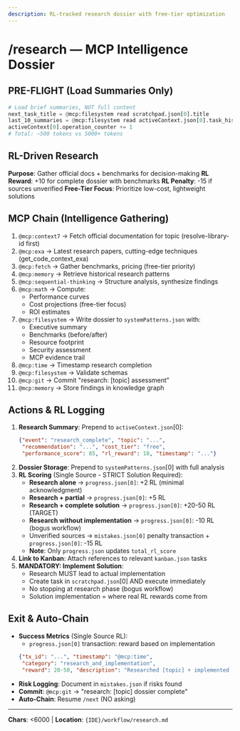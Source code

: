 ```yaml
---
description: RL-tracked research dossier with free-tier optimization
---
```


# /research — MCP Intelligence Dossier

## PRE-FLIGHT (Load Summaries Only)
```python
# Load brief summaries, NOT full content
next_task_title = @mcp:filesystem read scratchpad.json[0].title
last_10_summaries = @mcp:filesystem read activeContext.json[0].task_history[-10:]
activeContext[0].operation_counter += 1
# Total: ~500 tokens vs 5000+ tokens
```

## RL-Driven Research

**Purpose**: Gather official docs + benchmarks for decision-making
**RL Reward**: +10 for complete dossier with benchmarks
**RL Penalty**: -15 if sources unverified
**Free-Tier Focus**: Prioritize low-cost, lightweight solutions

## MCP Chain (Intelligence Gathering)

1. `@mcp:context7` → Fetch official documentation for topic (resolve-library-id first)
2. `@mcp:exa` → Latest research papers, cutting-edge techniques (get_code_context_exa)
3. `@mcp:fetch` → Gather benchmarks, pricing (free-tier priority)
4. `@mcp:memory` → Retrieve historical research patterns
5. `@mcp:sequential-thinking` → Structure analysis, synthesize findings
6. `@mcp:math` → Compute:
   - Performance curves
   - Cost projections (free-tier focus)
   - ROI estimates
7. `@mcp:filesystem` → Write dossier to `systemPatterns.json` with:
   - Executive summary
   - Benchmarks (before/after)
   - Resource footprint
   - Security assessment
   - MCP evidence trail
8. `@mcp:time` → Timestamp research completion
9. `@mcp:filesystem` → Validate schemas
10. `@mcp:git` → Commit "research: [topic] assessment"
11. `@mcp:memory` → Store findings in knowledge graph

## Actions & RL Logging

1. **Research Summary**: Prepend to `activeContext.json`[0]:
   ```json
   {"event": "research_complete", "topic": "...",
    "recommendation": "...", "cost_tier": "free",
    "performance_score": 85, "rl_reward": 10, "timestamp": "..."}
   ```
2. **Dossier Storage**: Prepend to `systemPatterns.json`[0] with full analysis
3. **RL Scoring** (Single Source - STRICT Solution Required):
   - **Research alone** → `progress.json[0]`: +2 RL (minimal acknowledgment)
   - **Research + partial** → `progress.json[0]`: +5 RL
   - **Research + complete solution** → `progress.json[0]`: +20-50 RL (TARGET)
   - **Research without implementation** → `progress.json[0]`: -10 RL (bogus workflow)
   - Unverified sources → `mistakes.json[0]` penalty transaction + `progress.json[0]`: -15 RL
   - **Note**: Only `progress.json` updates `total_rl_score`
4. **Link to Kanban**: Attach references to relevant `kanban.json` tasks
5. **MANDATORY: Implement Solution**:
   - Research MUST lead to actual implementation
   - Create task in `scratchpad.json`[0] AND execute immediately
   - No stopping at research phase (bogus workflow)
   - Solution implementation = where real RL rewards come from

## Exit & Auto-Chain

- **Success Metrics** (Single Source RL):
  - `progress.json[0]` transaction: reward based on implementation
  ```json
  {"tx_id": "...", "timestamp": "@mcp:time",
   "category": "research_and_implementation",
   "reward": 20-50, "description": "Researched [topic] + implemented solution"}
  ```
- **Risk Logging**: Document in `mistakes.json` if risks found
- **Commit**: `@mcp:git` → "research: [topic] dossier complete"
- **Auto-Chain**: Resume `/next` (NO asking)

---
**Chars**: <6000 | **Location**: `{IDE}/workflow/research.md`
